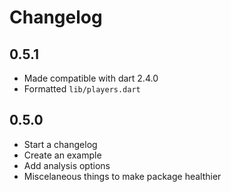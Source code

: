 # Changelog

## 0.5.1

* Made compatible with dart 2.4.0
* Formatted `lib/players.dart`

## 0.5.0

* Start a changelog
* Create an example
* Add analysis options
* Miscelaneous things to make package healthier
